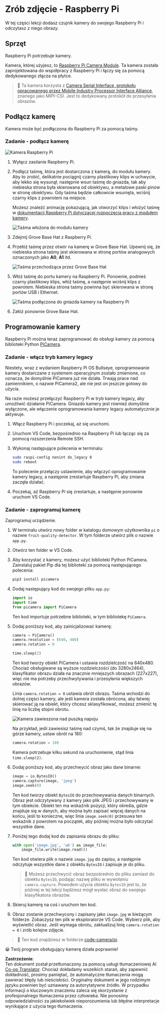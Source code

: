 <!--
CO_OP_TRANSLATOR_METADATA:
{
  "original_hash": "c677667095f6133eee418c7e53615d05",
  "translation_date": "2025-08-26T06:33:01+00:00",
  "source_file": "4-manufacturing/lessons/2-check-fruit-from-device/pi-camera.md",
  "language_code": "pl"
}
-->
# Zrób zdjęcie - Raspberry Pi

W tej części lekcji dodasz czujnik kamery do swojego Raspberry Pi i odczytasz z niego obrazy.

## Sprzęt

Raspberry Pi potrzebuje kamery.

Kamera, której użyjesz, to [Raspberry Pi Camera Module](https://www.raspberrypi.org/products/camera-module-v2/). Ta kamera została zaprojektowana do współpracy z Raspberry Pi i łączy się za pomocą dedykowanego złącza na płytce.

> 💁 Ta kamera korzysta z [Camera Serial Interface, protokołu opracowanego przez Mobile Industry Processor Interface Alliance](https://wikipedia.org/wiki/Camera_Serial_Interface), znanego jako MIPI-CSI. Jest to dedykowany protokół do przesyłania obrazów.

## Podłącz kamerę

Kamera może być podłączona do Raspberry Pi za pomocą taśmy.

### Zadanie - podłącz kamerę

![Kamera Raspberry Pi](../../../../../translated_images/pi-camera-module.4278753c31bd6e757aa2b858be97d72049f71616278cefe4fb5abb485b40a078.pl.png)

1. Wyłącz zasilanie Raspberry Pi.

1. Podłącz taśmę, która jest dostarczona z kamerą, do modułu kamery. Aby to zrobić, delikatnie pociągnij czarny plastikowy klips w uchwycie, aby lekko się wysunął, następnie wsun taśmę do gniazda, tak aby niebieska strona była skierowana od obiektywu, a metalowe paski pinów w stronę obiektywu. Gdy taśma będzie całkowicie wsunięta, wciśnij czarny klips z powrotem na miejsce.

   Możesz znaleźć animację pokazującą, jak otworzyć klips i włożyć taśmę w [dokumentacji Raspberry Pi dotyczącej rozpoczęcia pracy z modułem kamery](https://projects.raspberrypi.org/en/projects/getting-started-with-picamera/2).

   ![Taśma włożona do modułu kamery](../../../../../translated_images/pi-camera-ribbon-cable.0bf82acd251611c21ac616f082849413e2b322a261d0e4f8fec344248083b07e.pl.png)

1. Zdejmij Grove Base Hat z Raspberry Pi.

1. Przełóż taśmę przez otwór na kamerę w Grove Base Hat. Upewnij się, że niebieska strona taśmy jest skierowana w stronę portów analogowych oznaczonych jako **A0**, **A1** itd.

   ![Taśma przechodząca przez Grove Base Hat](../../../../../translated_images/grove-base-hat-ribbon-cable.501fed202fcf73b11b2b68f6d246189f7d15d3e4423c572ddee79d77b4632b47.pl.png)

1. Włóż taśmę do portu kamery na Raspberry Pi. Ponownie, podnieś czarny plastikowy klips, włóż taśmę, a następnie wciśnij klips z powrotem. Niebieska strona taśmy powinna być skierowana w stronę portów USB i Ethernet.

   ![Taśma podłączona do gniazda kamery na Raspberry Pi](../../../../../translated_images/pi-camera-socket-ribbon-cable.a18309920b11800911082ed7aa6fb28e6d9be3a022e4079ff990016cae3fca10.pl.png)

1. Załóż ponownie Grove Base Hat.

## Programowanie kamery

Raspberry Pi można teraz zaprogramować do obsługi kamery za pomocą biblioteki Python [PiCamera](https://pypi.org/project/picamera/).

### Zadanie - włącz tryb kamery legacy

Niestety, wraz z wydaniem Raspberry Pi OS Bullseye, oprogramowanie kamery dostarczane z systemem operacyjnym zostało zmienione, co oznacza, że domyślnie PiCamera już nie działa. Trwają prace nad zamiennikiem, o nazwie PiCamera2, ale nie jest on jeszcze gotowy do użycia.

Na razie możesz przełączyć Raspberry Pi w tryb kamery legacy, aby umożliwić działanie PiCamera. Gniazdo kamery jest również domyślnie wyłączone, ale włączenie oprogramowania kamery legacy automatycznie je aktywuje.

1. Włącz Raspberry Pi i poczekaj, aż się uruchomi.

1. Uruchom VS Code, bezpośrednio na Raspberry Pi lub łącząc się za pomocą rozszerzenia Remote SSH.

1. Wykonaj następujące polecenia w terminalu:

    ```sh
    sudo raspi-config nonint do_legacy 0
    sudo reboot
    ```

    To polecenie przełączy ustawienie, aby włączyć oprogramowanie kamery legacy, a następnie zrestartuje Raspberry Pi, aby zmiana zaczęła działać.

1. Poczekaj, aż Raspberry Pi się zrestartuje, a następnie ponownie uruchom VS Code.

### Zadanie - zaprogramuj kamerę

Zaprogramuj urządzenie.

1. W terminalu utwórz nowy folder w katalogu domowym użytkownika `pi` o nazwie `fruit-quality-detector`. W tym folderze utwórz plik o nazwie `app.py`.

1. Otwórz ten folder w VS Code.

1. Aby korzystać z kamery, możesz użyć biblioteki Python PiCamera. Zainstaluj pakiet Pip dla tej biblioteki za pomocą następującego polecenia:

    ```sh
    pip3 install picamera
    ```

1. Dodaj następujący kod do swojego pliku `app.py`:

    ```python
    import io
    import time
    from picamera import PiCamera
    ```

    Ten kod importuje potrzebne biblioteki, w tym bibliotekę `PiCamera`.

1. Dodaj poniższy kod, aby zainicjalizować kamerę:

    ```python
    camera = PiCamera()
    camera.resolution = (640, 480)
    camera.rotation = 0
    
    time.sleep(2)
    ```

    Ten kod tworzy obiekt PiCamera i ustawia rozdzielczość na 640x480. Chociaż obsługiwane są wyższe rozdzielczości (do 3280x2464), klasyfikator obrazu działa na znacznie mniejszych obrazach (227x227), więc nie ma potrzeby przechwytywania i przesyłania większych obrazów.

    Linia `camera.rotation = 0` ustawia obrót obrazu. Taśma wchodzi do dolnej części kamery, ale jeśli kamera została obrócona, aby łatwiej skierować ją na obiekt, który chcesz sklasyfikować, możesz zmienić tę linię na liczbę stopni obrotu.

    ![Kamera zawieszona nad puszką napoju](../../../../../translated_images/pi-camera-upside-down.5376961ba31459883362124152ad6b823d5ac5fc14e85f317e22903bd681c2b6.pl.png)

    Na przykład, jeśli zawiesisz taśmę nad czymś, tak że znajduje się na górze kamery, ustaw obrót na 180:

    ```python
    camera.rotation = 180
    ```

    Kamera potrzebuje kilku sekund na uruchomienie, stąd linia `time.sleep(2)`.

1. Dodaj poniższy kod, aby przechwycić obraz jako dane binarne:

    ```python
    image = io.BytesIO()
    camera.capture(image, 'jpeg')
    image.seek(0)
    ```

    Ten kod tworzy obiekt `BytesIO` do przechowywania danych binarnych. Obraz jest odczytywany z kamery jako plik JPEG i przechowywany w tym obiekcie. Obiekt ten ma wskaźnik pozycji, który określa, gdzie znajduje się w danych, aby można było zapisać więcej danych na końcu, jeśli to konieczne, więc linia `image.seek(0)` przesuwa ten wskaźnik z powrotem na początek, aby później można było odczytać wszystkie dane.

1. Poniżej tego dodaj kod do zapisania obrazu do pliku:

    ```python
    with open('image.jpg', 'wb') as image_file:
        image_file.write(image.read())
    ```

    Ten kod otwiera plik o nazwie `image.jpg` do zapisu, a następnie odczytuje wszystkie dane z obiektu `BytesIO` i zapisuje je do pliku.

    > 💁 Możesz przechwycić obraz bezpośrednio do pliku zamiast do obiektu `BytesIO`, podając nazwę pliku w wywołaniu `camera.capture`. Powodem użycia obiektu `BytesIO` jest to, że później w tej lekcji będziesz mógł wysłać obraz do swojego klasyfikatora obrazów.

1. Skieruj kamerę na coś i uruchom ten kod.

1. Obraz zostanie przechwycony i zapisany jako `image.jpg` w bieżącym folderze. Zobaczysz ten plik w eksploratorze VS Code. Wybierz plik, aby wyświetlić obraz. Jeśli wymaga obrotu, zaktualizuj linię `camera.rotation = 0` i zrób kolejne zdjęcie.

> 💁 Ten kod znajdziesz w folderze [code-camera/pi](../../../../../4-manufacturing/lessons/2-check-fruit-from-device/code-camera/pi).

😀 Twój program obsługujący kamerę działa poprawnie!

**Zastrzeżenie**:  
Ten dokument został przetłumaczony za pomocą usługi tłumaczeniowej AI [Co-op Translator](https://github.com/Azure/co-op-translator). Chociaż dokładamy wszelkich starań, aby zapewnić dokładność, prosimy pamiętać, że automatyczne tłumaczenia mogą zawierać błędy lub nieścisłości. Oryginalny dokument w jego rodzimym języku powinien być uznawany za autorytatywne źródło. W przypadku informacji o kluczowym znaczeniu zaleca się skorzystanie z profesjonalnego tłumaczenia przez człowieka. Nie ponosimy odpowiedzialności za jakiekolwiek nieporozumienia lub błędne interpretacje wynikające z użycia tego tłumaczenia.